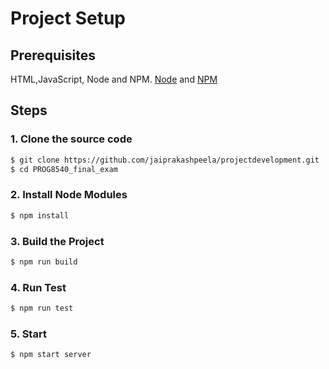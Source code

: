 # Project Setup

## Prerequisites

HTML,JavaScript, Node and NPM.
[Node](http://nodejs.org/) and [NPM](https://npmjs.org/)

## Steps

### 1. Clone the source code
```sh
$ git clone https://github.com/jaiprakashpeela/projectdevelopment.git
$ cd PROG8540_final_exam
```
### 2. Install Node Modules
```sh
$ npm install 
```
### 3. Build the Project
```sh
$ npm run build 
```
### 4. Run Test
```sh
$ npm run test
```
### 5. Start
```sh
$ npm start server
```
